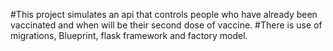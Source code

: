 #This project simulates an api that controls people who have already been vaccinated and when will be their second dose of vaccine.
#There is use of migrations, Blueprint, flask framework and factory model. 
